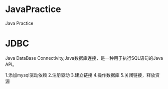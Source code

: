 # JavaPractice
Java Practice

# JDBC
Java DataBase Connectivity,Java数据库连接，是一种用于执行SQL语句的Java API。

1.添加mysql驱动依赖
2.注册驱动
3.建立链接
4.操作数据库
5.关闭链接，释放资源